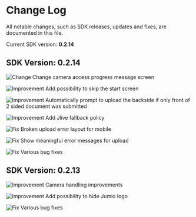 [Improvement]: https://img.shields.io/badge/Improvement-green "Improvement shield"
[Change]: https://img.shields.io/badge/Change-blue "Change shield"
[Fix]: https://img.shields.io/badge/Fix-success "Fix shield"

# Change Log
All notable changes, such as SDK releases, updates and fixes, are documented in this file.

Current SDK version: __0.2.14__


## SDK Version: __0.2.14__
![Change] Change camera access progress message screen

![Improvement] Add possibility to skip the start screen

![Improvement] Automatically prompt to upload the backside if only front of 2 sided document was submitted

![Improvement] Add Jlive fallback policy

![Fix] Broken upload error layout for mobile

![Fix] Show meaningful error messages for upload

![Fix] Various bug fixes

## SDK Version: __0.2.13__

![Improvement] Camera handling improvements

![Improvement] Add possibility to hide Jumio logo

![Fix] Various bug fixes

